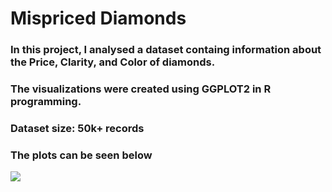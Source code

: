 # Mispriced Diamonds

### In this project, I analysed a dataset containg information about the Price, Clarity, and Color of diamonds. 
### The visualizations were created using GGPLOT2 in R programming.
### Dataset size: 50k+ records 

### The plots can be seen below

![]("https://github.com/PranavBhandari97/R-Programming/blob/main/Mispriced%20Diamonds/Plot%201(Basic%20Plot).jpeg")
